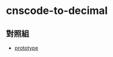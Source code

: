 
# cnscode-to-decimal

## 對照組

* [prototype](https://github.com/samwhelp/note-about-cns11643/tree/gh-pages/main/demo/concept/cnscode-to-decimal/javascript/prototype/)
